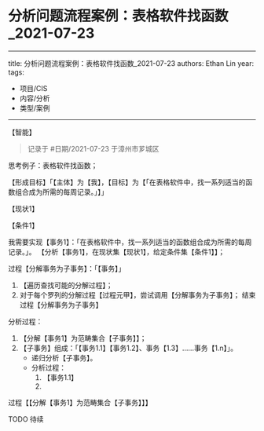 # 分析问题流程案例：表格软件找函数_2021-07-23


---
title: 分析问题流程案例：表格软件找函数_2021-07-23
authors: Ethan Lin
year:
tags:
  - 项目/CIS 
  - 内容/分析 
  - 类型/案例 
---



<category>【智能】</category>

> 记录于 #日期/2021-07-23 于漳州市芗城区

思考例子：表格软件找函数；


【形成目标】「【主体】为【我】，【目标】为【「在表格软件中，找一系列适当的函数组合成为所需的每周记录。」】」

【现状1】

【条件1】

我需要实现【事务1】：「在表格软件中，找一系列适当的函数组合成为所需的每周记录。」。
【分析【事务1】，在现状集【现状1】，给定条件集【条件1】】；



过程【分解事务为子事务】：「【事务】」
1. 【遍历查找可能的分解过程】；
2. 对于每个罗列的分解过程【过程元甲】，尝试调用【分解事务为子事务】；
结束过程【分解事务为子事务】



分析过程：
1. 【分解【事务1】为范畴集合【子事务】】；
2. 【子事务】组成：「【事务1.1】【事务1.2】、事务【1.3】……事务【1.n】」。
    - 递归分析【子事务】。
    - 分析过程：
        1. 【事务1.1】
        2. 

过程【【分解【事务1】为范畴集合【子事务】】】

TODO 待续


